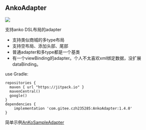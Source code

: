 ## AnkoAdapter
[![](https://jitpack.io/v/czh235285/AnkoAdapter.svg)](https://jitpack.io/#czh235285/AnkoAdapter)

支持anko DSL布局的adapter

* 支持类似商城的多type布局
* 支持空布局、添加头部、尾部
* 普通adapter和多type都是一个基类
* 有一个viewBinding的adapter。个人不太喜欢xml绑定数据，没扩展dataBinding。

use Gradle:

```
repositories {
  maven { url "https://jitpack.io" }
  mavenCentral()
  google()
}
dependencies {
    implementation 'com.gitee.czh235285:AnkoAdapter:1.4.0'
}
```

简单示例[AnKoSampleAdapter](https://gitee.com/czh235285/AnkoAdapter/blob/master/app/src/main/java/c/core/sample/AnKoSampleAdapter.kt)

